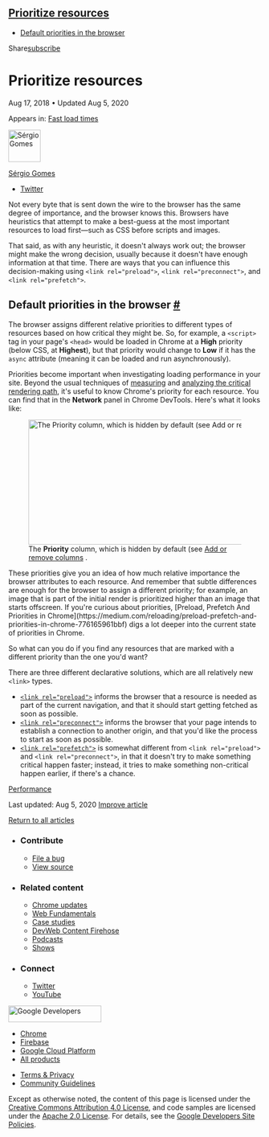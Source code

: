 ## <a href="#prioritize-resources" class="w-toc__header--link">Prioritize resources</a>

- [Default priorities in the browser](#default-priorities-in-the-browser)

Share<a href="/newsletter/" class="gc-analytics-event w-actions__fab w-actions__fab--subscribe"><span>subscribe</span></a>

# Prioritize resources

Aug 17, 2018 <span class="w-author__separator">•</span> Updated Aug 5, 2020

<span class="w-post-signpost__title">Appears in:</span> <a href="/fast" class="w-post-signpost__link">Fast load times</a>

[<img src="https://web-dev.imgix.net/image/admin/qexUlvBmj0edRQSlsdGL.jpg?auto=format&amp;fit=crop&amp;h=64&amp;w=64" alt="Sérgio Gomes" class="w-author__image" sizes="(min-width: 64px) 64px, calc(100vw - 48px)" srcset="https://web-dev.imgix.net/image/admin/qexUlvBmj0edRQSlsdGL.jpg?fit=crop&amp;h=64&amp;w=64&amp;auto=format&amp;dpr=1&amp;q=75, https://web-dev.imgix.net/image/admin/qexUlvBmj0edRQSlsdGL.jpg?fit=crop&amp;h=64&amp;w=64&amp;auto=format&amp;dpr=2&amp;q=50 2x, https://web-dev.imgix.net/image/admin/qexUlvBmj0edRQSlsdGL.jpg?fit=crop&amp;h=64&amp;w=64&amp;auto=format&amp;dpr=3&amp;q=35 3x, https://web-dev.imgix.net/image/admin/qexUlvBmj0edRQSlsdGL.jpg?fit=crop&amp;h=64&amp;w=64&amp;auto=format&amp;dpr=4&amp;q=23 4x, https://web-dev.imgix.net/image/admin/qexUlvBmj0edRQSlsdGL.jpg?fit=crop&amp;h=64&amp;w=64&amp;auto=format&amp;dpr=5&amp;q=20 5x" width="64" height="64" />](/authors/sgomes/)

<a href="/authors/sgomes/" class="w-author__name-link">Sérgio Gomes</a>

- <a href="https://twitter.com/sergiomdgomes" class="w-author__link">Twitter</a>

Not every byte that is sent down the wire to the browser has the same degree of importance, and the browser knows this. Browsers have heuristics that attempt to make a best-guess at the most important resources to load first—such as CSS before scripts and images.

That said, as with any heuristic, it doesn't always work out; the browser might make the wrong decision, usually because it doesn't have enough information at that time. There are ways that you can influence this decision-making using `<link rel="preload">`, `<link rel="preconnect">`, and `<link rel="prefetch">`.

## Default priorities in the browser <a href="#default-priorities-in-the-browser" class="w-headline-link">#</a>

The browser assigns different relative priorities to different types of resources based on how critical they might be. So, for example, a `<script>` tag in your page's `<head>` would be loaded in Chrome at a **High** priority (below CSS, at **Highest**), but that priority would change to **Low** if it has the `async` attribute (meaning it can be loaded and run asynchronously).

Priorities become important when investigating loading performance in your site. Beyond the usual techniques of [measuring](https://developers.google.com//web/fundamentals/performance/critical-rendering-path/measure-crp) and [analyzing the critical rendering path](https://developers.google.com//web/fundamentals/performance/critical-rendering-path/analyzing-crp), it's useful to know Chrome's priority for each resource. You can find that in the **Network** panel in Chrome DevTools. Here's what it looks like:

<figure><img src="https://web-dev.imgix.net/image/admin/oqcdfVAVj2RajVWfs6ap.png?auto=format" alt="The Priority column, which is hidden by default (see Add or remove columns ." class="w-screenshot" sizes="(min-width: 800px) 800px, calc(100vw - 48px)" srcset="https://web-dev.imgix.net/image/admin/oqcdfVAVj2RajVWfs6ap.png?auto=format&amp;w=200 200w, https://web-dev.imgix.net/image/admin/oqcdfVAVj2RajVWfs6ap.png?auto=format&amp;w=228 228w, https://web-dev.imgix.net/image/admin/oqcdfVAVj2RajVWfs6ap.png?auto=format&amp;w=260 260w, https://web-dev.imgix.net/image/admin/oqcdfVAVj2RajVWfs6ap.png?auto=format&amp;w=296 296w, https://web-dev.imgix.net/image/admin/oqcdfVAVj2RajVWfs6ap.png?auto=format&amp;w=338 338w, https://web-dev.imgix.net/image/admin/oqcdfVAVj2RajVWfs6ap.png?auto=format&amp;w=385 385w, https://web-dev.imgix.net/image/admin/oqcdfVAVj2RajVWfs6ap.png?auto=format&amp;w=439 439w, https://web-dev.imgix.net/image/admin/oqcdfVAVj2RajVWfs6ap.png?auto=format&amp;w=500 500w, https://web-dev.imgix.net/image/admin/oqcdfVAVj2RajVWfs6ap.png?auto=format&amp;w=571 571w, https://web-dev.imgix.net/image/admin/oqcdfVAVj2RajVWfs6ap.png?auto=format&amp;w=650 650w, https://web-dev.imgix.net/image/admin/oqcdfVAVj2RajVWfs6ap.png?auto=format&amp;w=741 741w, https://web-dev.imgix.net/image/admin/oqcdfVAVj2RajVWfs6ap.png?auto=format&amp;w=845 845w, https://web-dev.imgix.net/image/admin/oqcdfVAVj2RajVWfs6ap.png?auto=format&amp;w=964 964w, https://web-dev.imgix.net/image/admin/oqcdfVAVj2RajVWfs6ap.png?auto=format&amp;w=1098 1098w, https://web-dev.imgix.net/image/admin/oqcdfVAVj2RajVWfs6ap.png?auto=format&amp;w=1252 1252w, https://web-dev.imgix.net/image/admin/oqcdfVAVj2RajVWfs6ap.png?auto=format&amp;w=1428 1428w, https://web-dev.imgix.net/image/admin/oqcdfVAVj2RajVWfs6ap.png?auto=format&amp;w=1600 1600w" width="800" height="249" /><figcaption>The <strong>Priority</strong> column, which is hidden by default (see <a href="https://developers.google.com/web/tools/chrome-devtools/network/reference#columns">Add or remove columns</a> .</figcaption></figure>These priorities give you an idea of how much relative importance the browser attributes to each resource. And remember that subtle differences are enough for the browser to assign a different priority; for example, an image that is part of the initial render is prioritized higher than an image that starts offscreen. If you're curious about priorities, [Preload, Prefetch And Priorities in Chrome](https://medium.com/reloading/preload-prefetch-and-priorities-in-chrome-776165961bbf) digs a lot deeper into the current state of priorities in Chrome.

So what can you do if you find any resources that are marked with a different priority than the one you'd want?

There are three different declarative solutions, which are all relatively new `<link>` types.

- [`<link rel="preload">`](/preload-critical-assets/) informs the browser that a resource is needed as part of the current navigation, and that it should start getting fetched as soon as possible.
- [`<link rel="preconnect">`](/preconnect-and-dns-prefetch/) informs the browser that your page intends to establish a connection to another origin, and that you'd like the process to start as soon as possible.
- [`<link rel="prefetch">`](/link-prefetch/) is somewhat different from `<link rel="preload">` and `<link rel="preconnect">`, in that it doesn't try to make something critical happen faster; instead, it tries to make something non-critical happen earlier, if there's a chance.

<a href="/tags/performance/" class="w-chip">Performance</a>

<span class="w-mr--sm">Last updated: Aug 5, 2020 </span>[Improve article](https://github.com/GoogleChrome/web.dev/blob/master/src/site/content/en/fast/prioritize-resources/index.md)

<a href="/fast" class="gc-analytics-event w-article-navigation__link w-article-navigation__link--back w-article-navigation__link--single">Return to all articles</a>

- ### Contribute

  - <a href="https://github.com/GoogleChrome/web.dev/issues/new?assignees=&amp;labels=bug&amp;template=bug_report.md&amp;title=" class="w-footer__linkbox-link">File a bug</a>
  - <a href="https://github.com/googlechrome/web.dev" class="w-footer__linkbox-link">View source</a>

- ### Related content

  - <a href="https://blog.chromium.org/" class="w-footer__linkbox-link">Chrome updates</a>
  - <a href="https://developers.google.com/web/" class="w-footer__linkbox-link">Web Fundamentals</a>
  - <a href="https://developers.google.com/web/showcase/" class="w-footer__linkbox-link">Case studies</a>
  - <a href="https://devwebfeed.appspot.com/" class="w-footer__linkbox-link">DevWeb Content Firehose</a>
  - <a href="/podcasts/" class="w-footer__linkbox-link">Podcasts</a>
  - <a href="/shows/" class="w-footer__linkbox-link">Shows</a>

- ### Connect

  - <a href="https://www.twitter.com/ChromiumDev" class="w-footer__linkbox-link">Twitter</a>
  - <a href="https://www.youtube.com/user/ChromeDevelopers" class="w-footer__linkbox-link">YouTube</a>

<a href="https://developers.google.com/" class="w-footer__utility-logo-link"><img src="/images/lockup-color.png" alt="Google Developers" class="w-footer__utility-logo" width="185" height="33" /></a>

- <a href="https://developer.chrome.com/" class="w-footer__utility-link">Chrome</a>
- <a href="https://firebase.google.com/" class="w-footer__utility-link">Firebase</a>
- <a href="https://cloud.google.com/" class="w-footer__utility-link">Google Cloud Platform</a>
- <a href="https://developers.google.com/products" class="w-footer__utility-link">All products</a>

<!-- -->

- <a href="https://policies.google.com/" class="w-footer__utility-link">Terms &amp; Privacy</a>
- <a href="/community-guidelines/" class="w-footer__utility-link">Community Guidelines</a>

Except as otherwise noted, the content of this page is licensed under the [Creative Commons Attribution 4.0 License](https://creativecommons.org/licenses/by/4.0/), and code samples are licensed under the [Apache 2.0 License](https://www.apache.org/licenses/LICENSE-2.0). For details, see the [Google Developers Site Policies](https://developers.google.com/terms/site-policies).
